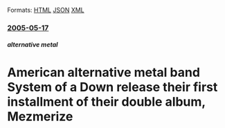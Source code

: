 
Formats: [HTML](/news/2005/05/17/american-alternative-metal-band-system-of-a-down-release-their-first-installment-of-their-double-album-mezmerize.html)  [JSON](/news/2005/05/17/american-alternative-metal-band-system-of-a-down-release-their-first-installment-of-their-double-album-mezmerize.json)  [XML](/news/2005/05/17/american-alternative-metal-band-system-of-a-down-release-their-first-installment-of-their-double-album-mezmerize.xml)  

### [2005-05-17](/news/2005/05/17/index.md)

##### alternative metal
#  American alternative metal band System of a Down release their first installment of their double album, Mezmerize



